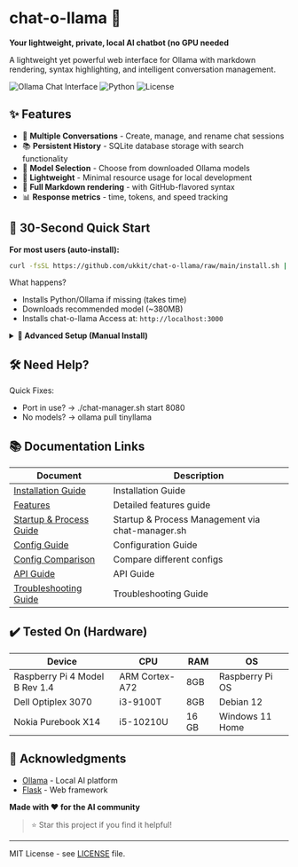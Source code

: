 # chat-o-llama 🦙

**Your lightweight, private, local AI chatbot (no GPU needed**

A lightweight yet powerful web interface for Ollama with markdown rendering, syntax highlighting, and intelligent conversation management.

![Ollama Chat Interface](https://img.shields.io/badge/Interface-Web%20Based-blue) ![Python](https://img.shields.io/badge/Python-3.8%2B-green) ![License](https://img.shields.io/badge/License-MIT-yellow)

## ✨ Features

- 💬 **Multiple Conversations** - Create, manage, and rename chat sessions
- 📚 **Persistent History** - SQLite database storage with search functionality
- 🤖 **Model Selection** - Choose from downloaded Ollama models
- 🚀 **Lightweight** - Minimal resource usage for local development
- 📝 **Full Markdown rendering** - with GitHub-flavored syntax
- 📊 **Response metrics** - time, tokens, and speed tracking

## 🚀 30-Second Quick Start

**For most users (auto-install):**

```bash
curl -fsSL https://github.com/ukkit/chat-o-llama/raw/main/install.sh | bash
```

What happens?
- Installs Python/Ollama if missing (takes time)
- Downloads recommended model (~380MB)
- Installs chat-o-llama
Access at: ```http://localhost:3000```

<details> <summary><b>🔧 Advanced Setup (Manual Install)</b></summary>

For detailed manual installation steps, see **[install.md](./docs/install.md)**

```bash
git clone https://github.com/ukkit/chat-o-llama.git
cd chat-o-llama
python3 -m venv venv
source venv/bin/activate
pip install -r requirements.txt
./chat-manager.sh start
```

</details>

## 🛠️ Need Help?

Quick Fixes:

- Port in use? → ./chat-manager.sh start 8080
- No models? → ollama pull tinyllama

## 📚 Documentation Links

| Document | Description |
|---------|-------------|
| [Installation Guide](./docks/install.md) | Installation Guide |
| [Features](./docks/features.md) | Detailed features guide |
| [Startup & Process Guide](./docks/chat_manager_docs.md) | Startup & Process Management via chat-manager.sh |
| [Config Guide](./docs/config.md) | Configuration Guide |
| [Config Comparison](./docs/config_comparison.md) | Compare different configs |
| [API Guide](./docs/api.md) | API Guide |
| [Troubleshooting Guide](./docs/troubleshooting.md) | Troubleshooting Guide |

## ✔️ Tested On (Hardware)

| Device | CPU | RAM | OS |
|---------|-------------|---------|-------------|
| Raspberry Pi 4 Model B Rev 1.4 | ARM Cortex-A72 | 8GB | Raspberry Pi OS |
| Dell Optiplex 3070 | i3-9100T | 8GB | Debian 12 |
| Nokia Purebook X14 | i5-10210U | 16 GB | Windows 11 Home |


## 🙏 Acknowledgments

- [Ollama](https://ollama.ai/) - Local AI platform
- [Flask](https://flask.palletsprojects.com/) - Web framework

**Made with ❤️ for the AI community**

> ⭐ Star this project if you find it helpful!

---

MIT License - see [LICENSE](LICENSE) file.